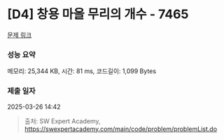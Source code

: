 # [D4] 창용 마을 무리의 개수 - 7465 

[문제 링크](https://swexpertacademy.com/main/code/problem/problemDetail.do?contestProbId=AWngfZVa9XwDFAQU) 

### 성능 요약

메모리: 25,344 KB, 시간: 81 ms, 코드길이: 1,099 Bytes

### 제출 일자

2025-03-26 14:42



> 출처: SW Expert Academy, https://swexpertacademy.com/main/code/problem/problemList.do